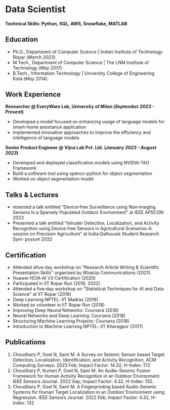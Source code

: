 # Data Scientist

#### Technical Skills: Python, SQL, AWS, Snowflake, MATLAB

## Education
- Ph.D., Department of Computer Science | Indian Institute of Technology Ropar (_March 2023_)								       		
- M.Tech., Department of Computer Science	| The LNM Institute of Technology (_May 2017_)	 			        		
- B.Tech., Information Technology | University College of Engineering Kota (_May 2014_)

## Work Experience
**Researcher @ EveryWare Lab, University of Milan (_September 2023 - Present_)**
- Developed a model focused on enhancing usage of language models for smart-home assistance application
- Implemented innovative approaches to improve the efficiency and intelligence of language models

**Senior Product Engineer @ Vijna Lab Pvt. Ltd. (_January 2023 - August 2023_)**
- Developed and deployed classification models using NVIDIA-TAO Framework
- Build a software tool using opencv-python for object segmentation
- Worked on object segmentation model


## Talks & Lectures
- resented a talk entitled “Device‑free Surveillance using Non‑imaging Sensors in a Sparsely Populated Outdoor Environment” at IEEE APSCON 2023
- Presented a talk entitled “Intruder Detection, Localization, and Activity Recognition using Device‑free Sensors in Agricultural Scenarios–A session on Precision Agriculture” at India‑Dalhousie Student Research Sym‑
posium 2022

## Certification
- Attended afive‑day workshop on “Research Article Writing & Scientific Presentation Skills” organized by WiseUp Communications (2021).
- Huawei HCIA‑AI V3 Certification (2020)
- Participated in IIT Ropar Run (2019, 2022)
- Attended a five‑day workshop on “Statistical Techniques for AI and Data Science” at IIT Ropar (2019)
- Deep Learning NPTEL: IIT Madras (2018)
- Worked as volunteer in IIT Ropar Run (2018)
- Improving Deep Neural Networks: Coursera (2018)
- Neural Networks and Deep Learning: Coursera (2018)
- Structuring Machine Learning Projects: Coursera (2018)
- Introduction to Machine Learning NPTEL‑ IIT Kharagpur (2017)

## Publications
1. Choudhary P, Goel N, Saini M. A Survey on Seismic Sensor based Target Detection, Localization, Identification, and Activity Recognition, ACM Computing Surveys. 2023 Feb; Impact Factor: 14.32, H-Index: 172
2. Choudhary P, Kumari P, Goel N, Saini M. An Audio-Seismic Fusion Framework for Human Activity Recognition in an Outdoor Environment. IEEE Sensors Journal. 2022 Sep; Impact Factor: 4.32, H-Index: 132.
3. Choudhary P, Goel N, Saini M. A Fingerprinting based Audio-Seismic Systems for Human Target Localization in an Outdoor Environment using Regression. IEEE Sensors Journal. 2022 Feb; Impact Factor: 4.32, H-Index: 132

